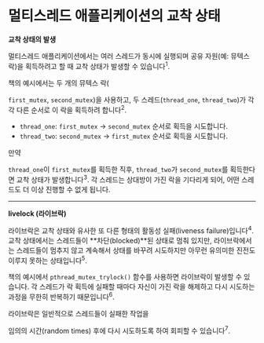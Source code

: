 # 멀티스레드 애플리케이션의 교착 상태

**교착 상태의 발생**

멀티스레드 애플리케이션에서는 여러 스레드가 동시에 실행되며 공유 자원(예: 뮤텍스 락)을 획득하려고 할 때 교착 상태가 발생할 수 있습니다<sup>1</sup>.

책의 예시에서는 두 개의 뮤텍스 락(

`first_mutex`, `second_mutex`)을 사용하고, 두 스레드(`thread_one`, `thread_two`)가 각각 다른 순서로 이 락을 획득하려 합니다<sup>2</sup>.

* `thread_one`: `first_mutex` → `second_mutex` 순서로 획득을 시도합니다.
* `thread_two`: `second_mutex` → `first_mutex` 순서로 획득을 시도합니다.

만약

`thread_one`이 `first_mutex`를 획득한 직후, `thread_two`가 `second_mutex`를 획득한다면 교착 상태가 발생합니다<sup>3</sup>. 각 스레드는 상대방이 가진 락을 기다리게 되어, 어떤 스레드도 더 이상 진행할 수 없게 됩니다.

***

**livelock (라이브락)**

라이브락은 교착 상태와 유사한 또 다른 형태의 활동성 실패(liveness failure)입니다<sup>4</sup>. 교착 상태에서는 스레드들이 \*\*차단(blocked)\*\*된 상태로 멈춰 있지만, 라이브락에서는 스레드들이 멈추지 않고 계속해서 상태를 바꾸려 시도하지만 아무런 유의미한 진전도 이루지 못하는 상태입니다<sup>5</sup>.

책의 예시에서 `pthread_mutex_trylock()` 함수를 사용하면 라이브락이 발생할 수 있습니다. 각 스레드가 락 획득에 실패할 때마다 자신이 가진 락을 해제하고 다시 시도하는 과정을 무한히 반복하기 때문입니다<sup>6</sup>.

라이브락은 일반적으로 스레드들이 실패한 작업을

임의의 시간(random times) 후에 다시 시도하도록 하여 회피할 수 있습니다<sup>7</sup>.
